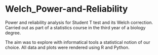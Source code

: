 # Welch_Power-and-Reliability

Power and reliability analysis for Student T test and its Welch correction.
Carried out as part of a statistics course in the third year of a biology degree.

The aim was to explore with informatical tools a statistical notion of our choice. All data and plots were rendered using R and Python.

